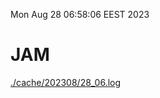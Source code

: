 Mon Aug 28 06:58:06 EEST 2023
# JAM
<a href='./cache/202308/28_06.log'>./cache/202308/28_06.log</a>
